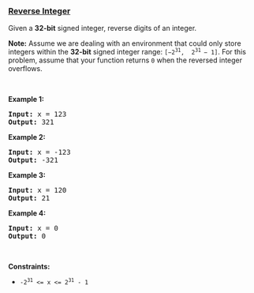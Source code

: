 ### [Reverse Integer](https://leetcode.com/problems/reverse-integer)

<p>Given a <strong>32-bit</strong> signed integer, reverse digits of an integer.</p>

<p><strong>Note:</strong> Assume we are dealing with an environment that could only store integers within the <strong>32-bit</strong> signed integer range: <code>[&minus;2<sup>31</sup>,&nbsp; 2<sup>31&nbsp;</sup>&minus; 1]</code>. For this problem, assume that your function returns <code>0</code> when the reversed integer overflows.</p>

<p>&nbsp;</p>
<p><strong>Example 1:</strong></p>
<pre><strong>Input:</strong> x = 123
<strong>Output:</strong> 321
</pre><p><strong>Example 2:</strong></p>
<pre><strong>Input:</strong> x = -123
<strong>Output:</strong> -321
</pre><p><strong>Example 3:</strong></p>
<pre><strong>Input:</strong> x = 120
<strong>Output:</strong> 21
</pre><p><strong>Example 4:</strong></p>
<pre><strong>Input:</strong> x = 0
<strong>Output:</strong> 0
</pre>
<p>&nbsp;</p>
<p><strong>Constraints:</strong></p>

<ul>
	<li><code>-2<sup>31</sup> &lt;= x &lt;= 2<sup>31</sup> - 1</code></li>
</ul>
